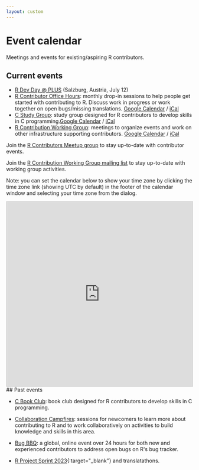 ```yaml
---
layout: custom
---
```


# Event calendar

Meetings and events for existing/aspiring R contributors.

## Current events
 
* [R Dev Day @ PLUS](https://contributor.r-project.org/r-dev-day-plus-2024) (Salzburg, Austria, July 12)
* [R Contributor Office Hours](office-hours): monthly drop-in sessions to help people get started with contributing to R. Discuss work in progress or work together on open bugs/missing translations. [Google Calendar](https://calendar.google.com/calendar/u/0/r?cid=c7b298f30426b575f888ee963ec38a6da1ad6d2dbc27f34d501a72f2d8abb1cf@group.calendar.google.com) / [iCal](https://calendar.google.com/calendar/ical/c7b298f30426b575f888ee963ec38a6da1ad6d2dbc27f34d501a72f2d8abb1cf%40group.calendar.google.com/public/basic.ics)  
* [C Study Group](c-study-group-2024): study group designed for R contributors to develop skills in C programming.[Google Calendar](https://calendar.google.com/calendar/u/1?cid=ab59b5988cef70d576d045f33a7b4ec633d665afb070aaf696b4b353254c74dc@group.calendar.google.com) / [iCal](https://calendar.google.com/calendar/ical/ab59b5988cef70d576d045f33a7b4ec633d665afb070aaf696b4b353254c74dc%40group.calendar.google.com/public/basic.ics)
* [R Contribution Working Group](/working-group): meetings to organize events and work on other infrastructure supporting contributors. [Google Calendar](https://calendar.google.com/calendar/u/0/r?cid=nc4tg39nam44itn9uhnf751hbk@group.calendar.google.com) / [iCal](https://calendar.google.com/calendar/ical/nc4tg39nam44itn9uhnf751hbk%40group.calendar.google.com/public/basic.ics) 

Join the [R Contributors Meetup group](https://www.meetup.com/r-contributors) to stay up-to-date with contributor events.

Join the [R Contribution Working Group mailing list](https://stat.ethz.ch/mailman/listinfo/r-contribution-wg) to stay up-to-date with working group activities.

Note: you can set the calendar below to show your time zone by clicking the time zone link (showing UTC by default) in the footer of the calendar window and selecting your time zone from the dialog.

<iframe src="https://teamup.com/kskqth1ysymh61tiyv?view=a&showProfileAndInfo=0&showSidepanel=1&showAgendaDateRange=year&showAgendaHeader=1&showAgendaDetails=0&showYearViewHeader=1" style="width: 100%; height: 500px; border: 1px solid #cccccc" loading="lazy" frameborder="0"></iframe>

<br>
## Past events

* [C Book Club](c-book-club-2023): book club designed for R contributors to develop skills in C programming.
<!-- [Google Calendar](https://calendar.google.com/calendar/u/1?cid=ab59b5988cef70d576d045f33a7b4ec633d665afb070aaf696b4b353254c74dc@group.calendar.google.com) / [iCal](https://calendar.google.com/calendar/ical/ab59b5988cef70d576d045f33a7b4ec633d665afb070aaf696b4b353254c74dc%40group.calendar.google.com/public/basic.ics) -->
* [Collaboration Campfires](collaboration-campfires): sessions for newcomers to learn more about contributing to R and to work collaboratively on activities to build knowledge and skills in this area. 
<!-- [Google Calendar](https://calendar.google.com/calendar/u/0/r?cid=4gvpmaj0coinh0kuvc9lbissbo@group.calendar.google.com) / [iCal](https://calendar.google.com/calendar/ical/4gvpmaj0coinh0kuvc9lbissbo%40group.calendar.google.com/public/basic.ics) -->
* [Bug BBQ](bug-bbq): a global, online event over 24 hours for both new and experienced contributors to address open bugs on R's bug tracker. 
<!-- [Google Calendar](https://calendar.google.com/calendar/u/0/r?cid=0m51s33qv9b030ip742675lki8@group.calendar.google.com) / [iCal](https://calendar.google.com/calendar/ical/0m51s33qv9b030ip742675lki8%40group.calendar.google.com/public/basic.ics) -->
* [R Project Sprint 2023](https://contributor.r-project.org/r-project-sprint-2023){:target="_blank"} and translatathons.  <!-- [Google Calendar](https://calendar.google.com/calendar/u/0/r?cid=096ece8c4dd2994219c1e504a6d474f7964e16fe18eced1dbdb8d5323ee6297b@group.calendar.google.com) / [iCal](https://calendar.google.com/calendar/ical/096ece8c4dd2994219c1e504a6d474f7964e16fe18eced1dbdb8d5323ee6297b%40group.calendar.google.com/public/basic.ics) -->

